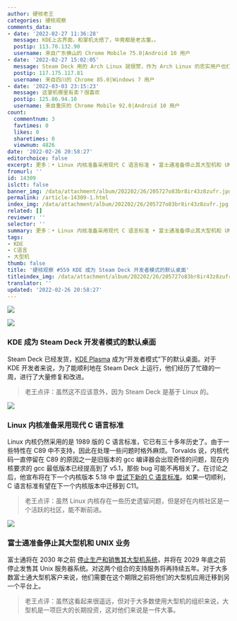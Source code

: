 ```yaml
---
author: 硬核老王
categories: 硬核观察
comments_data:
- date: '2022-02-27 11:36:28'
  message: KDE上古界面，和掌机太搭了，毕竟都是老古董。。
  postip: 113.70.132.90
  username: 来自广东佛山的 Chrome Mobile 75.0|Android 10 用户
- date: '2022-02-27 15:02:05'
  message: Steam Deck 用的 Arch Linux 就很赞，作为 Arch Linux 的忠实用户也打算买一个。
  postip: 117.175.117.81
  username: 来自四川的 Chrome 85.0|Windows 7 用户
- date: '2022-03-03 23:15:23'
  message: 这掌机哪里有卖？很喜欢
  postip: 125.86.94.10
  username: 来自重庆的 Chrome Mobile 92.0|Android 10 用户
count:
  commentnum: 3
  favtimes: 0
  likes: 0
  sharetimes: 0
  viewnum: 4826
date: '2022-02-26 20:58:27'
editorchoice: false
excerpt: 更多：• Linux 内核准备采用现代 C 语言标准 • 富士通准备停止其大型机和 UNIX 业务
fromurl: ''
id: 14309
islctt: false
banner_img: /data/attachment/album/202202/26/205727o83br8ir43z8zufr.jpg
permalink: /article-14309-1.html
index_img: /data/attachment/album/202202/26/205727o83br8ir43z8zufr.jpg
related: []
reviewer: ''
selector: ''
summary: 更多：• Linux 内核准备采用现代 C 语言标准 • 富士通准备停止其大型机和 UNIX 业务
tags:
- KDE
- C语言
- 大型机
thumb: false
title: '硬核观察 #559 KDE 成为 Steam Deck 开发者模式的默认桌面'
titleindex_img: /data/attachment/album/202202/26/205727o83br8ir43z8zufr.jpg
translator: ''
updated: '2022-02-26 20:58:27'
---
```


![](/data/attachment/album/202202/26/205727o83br8ir43z8zufr.jpg)


![](/data/attachment/album/202202/26/205742eubjqkuikzkojvsb.jpg)


### KDE 成为 Steam Deck 开发者模式的默认桌面


Steam Deck 已经发货，[KDE Plasma](https://pointieststick.com/2022/02/25/this-week-in-kde-bugfixing-plasma-5-24/) 成为“开发者模式”下的默认桌面。对于 KDE 开发者来说，为了能顺利地在 Steam Deck 上运行，他们经历了忙碌的一周，进行了大量修复和改进。



> 
> 老王点评：虽然这不应该意外，因为 Steam Deck 是基于 Linux 的。
> 
> 
> 


![](/data/attachment/album/202202/26/205750xr45v8pn354pe57r.jpg)


### Linux 内核准备采用现代 C 语言标准


Linux 内核仍然采用的是 1989 版的 C 语言标准，它已有三十多年历史了。由于一些特性在 C89 中不支持，因此在处理一些问题时格外麻烦。Torvalds 说，内核代码一直停留在 C89 的原因之一是旧版本的 gcc 编译器会出现奇怪的问题，现在内核要求的 gcc 最低版本已经提高到了 v5.1，那些 bug 可能不再相关了。在讨论之后，他宣布将在下一个内核版本 5.18 中 [尝试下新的 C 语言标准](https://lwn.net/SubscriberLink/885941/01fdc39df2ecc25f/)。如果一切顺利，C 语言标准有望在下一个内核版本中迁移到 C11。



> 
> 老王点评：虽然 Linux 内核存在一些历史遗留问题，但是好在内核社区是一个活跃的社区，能不断前进。
> 
> 
> 


![](/data/attachment/album/202202/26/205812gli2scpp8d95o3z5.jpg)


### 富士通准备停止其大型机和 UNIX 业务


富士通将在 2030 年之前 [停止生产和销售其大型机系统](https://www.theregister.com/2022/02/25/fujitsu_signposts_the_end_for/)，并将在 2029 年底之前停止发售其 Unix 服务器系统。对这两个组合的支持服务将再持续五年。对于大多数富士通大型机客户来说，他们需要在这个期限之前将他们的大型机应用迁移到另一个平台上。



> 
> 老王点评：虽然这看起来很遥远，但对于大多数使用大型机的组织来说，大型机是一项巨大的长期投资，这对他们来说是一件大事。
> 
> 
>
